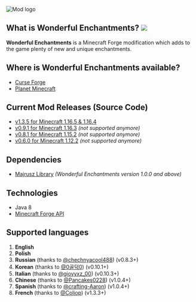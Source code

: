 ![Mod logo](https://github.com/Majrusz/WonderfulEnchantmentsMod/blob/1.16.4/logo.png?raw=true)

## What is Wonderful Enchantments? [![](http://cf.way2muchnoise.eu/full_wonderful-enchantments_downloads.svg)](https://www.curseforge.com/minecraft/mc-mods/wonderful-enchantments)
**Wonderful Enchantments** is a Minecraft Forge modification which adds to the
game plenty of new and unique enchantments.

## Where is Wonderful Enchantments available?
- [Curse Forge](https://www.curseforge.com/minecraft/mc-mods/wonderful-enchantments)
- [Planet Minecraft](https://www.planetminecraft.com/mod/wonderful-enchantments/)

## Current Mod Releases (Source Code)
- [v1.3.5 for Minecraft 1.16.5 & 1.16.4](https://github.com/Majrusz/WonderfulEnchantmentsMod/tree/1.16.4)
- [v0.9.1 for Minecraft 1.16.3](https://github.com/Majrusz/WonderfulEnchantmentsMod/tree/old-main/WonderfulEnchantments1-16-3) *(not supported anymore)*
- [v0.8.1 for Minecraft 1.15.2](https://github.com/Majrusz/WonderfulEnchantmentsMod/tree/old-main/WonderfulEnchantments1-15-2) *(not supported anymore)*
- [v0.6.0 for Minecraft 1.12.2](https://github.com/Majrusz/WonderfulEnchantmentsMod/tree/old-main/WonderfulEnchantments1-12-2) *(not supported anymore)*

## Dependencies
- [Majrusz Library](https://github.com/Majrusz/MajruszLibrary/tree/1.16.4) *(Wonderful Enchantments version 1.0.0 and above)*

## Technologies
- Java 8
- [Minecraft Forge API](https://github.com/MinecraftForge/MinecraftForge)

## Supported languages
1. **English**
2. **Polish**
3. **Russian** (thanks to [@chechnyacool488](https://www.curseforge.com/members/chechnyacool488)) (v0.8.3+)
4. **Korean** (thanks to [@0골덕0](https://www.curseforge.com/members/kw2341)) (v0.10.1+)
5. **Italian** (thanks to [@giovyxz_00](https://www.curseforge.com/members/giovyxz_00)) (v0.10.3+)
6. **Chinese** (thanks to [@Pancakes0228](https://github.com/Pancakes0228)) (v1.0.4+)
7. **Spanish** (thanks to [@crafting-Aaron](https://github.com/crafting-Aaron)) (v1.0.4+)
8. **French** (thanks to [@Coliop](https://www.curseforge.com/member/coliop/)) (v1.3.3+)

